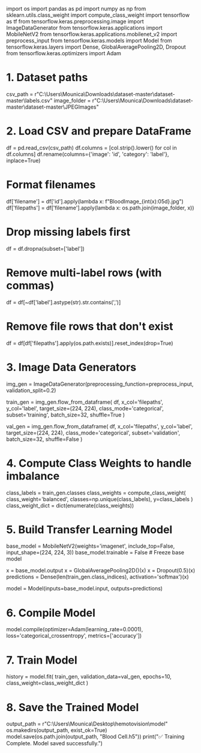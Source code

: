 import os
import pandas as pd
import numpy as np
from sklearn.utils.class_weight import compute_class_weight
import tensorflow as tf
from tensorflow.keras.preprocessing.image import ImageDataGenerator
from tensorflow.keras.applications import MobileNetV2
from tensorflow.keras.applications.mobilenet_v2 import preprocess_input
from tensorflow.keras.models import Model
from tensorflow.keras.layers import Dense, GlobalAveragePooling2D, Dropout
from tensorflow.keras.optimizers import Adam

# 1. Dataset paths
csv_path = r"C:\Users\Mounica\Downloads\dataset-master\dataset-master\labels.csv"
image_folder = r"C:\Users\Mounica\Downloads\dataset-master\dataset-master\JPEGImages"

# 2. Load CSV and prepare DataFrame
df = pd.read_csv(csv_path)
df.columns = [col.strip().lower() for col in df.columns]
df.rename(columns={'image': 'id', 'category': 'label'}, inplace=True)

# Format filenames
df['filename'] = df['id'].apply(lambda x: f"BloodImage_{int(x):05d}.jpg")
df['filepaths'] = df['filename'].apply(lambda x: os.path.join(image_folder, x))

# Drop missing labels first
df = df.dropna(subset=['label'])

# Remove multi-label rows (with commas)
df = df[~df['label'].astype(str).str.contains(',')]

# Remove file rows that don't exist
df = df[df['filepaths'].apply(os.path.exists)].reset_index(drop=True)

# 3. Image Data Generators
img_gen = ImageDataGenerator(preprocessing_function=preprocess_input, validation_split=0.2)

train_gen = img_gen.flow_from_dataframe(
    df,
    x_col='filepaths',
    y_col='label',
    target_size=(224, 224),
    class_mode='categorical',
    subset='training',
    batch_size=32,
    shuffle=True
)

val_gen = img_gen.flow_from_dataframe(
    df,
    x_col='filepaths',
    y_col='label',
    target_size=(224, 224),
    class_mode='categorical',
    subset='validation',
    batch_size=32,
    shuffle=False
)

# 4. Compute Class Weights to handle imbalance
class_labels = train_gen.classes
class_weights = compute_class_weight(
    class_weight='balanced',
    classes=np.unique(class_labels),
    y=class_labels
)
class_weight_dict = dict(enumerate(class_weights))

# 5. Build Transfer Learning Model
base_model = MobileNetV2(weights='imagenet', include_top=False, input_shape=(224, 224, 3))
base_model.trainable = False  # Freeze base model

x = base_model.output
x = GlobalAveragePooling2D()(x)
x = Dropout(0.5)(x)
predictions = Dense(len(train_gen.class_indices), activation='softmax')(x)

model = Model(inputs=base_model.input, outputs=predictions)

# 6. Compile Model
model.compile(optimizer=Adam(learning_rate=0.0001), loss='categorical_crossentropy', metrics=['accuracy'])

# 7. Train Model
history = model.fit(
    train_gen,
    validation_data=val_gen,
    epochs=10,
    class_weight=class_weight_dict
)

# 8. Save the Trained Model
output_path = r"C:\Users\Mounica\Desktop\hemotovision\model"
os.makedirs(output_path, exist_ok=True)
model.save(os.path.join(output_path, "Blood Cell.h5"))
print("✅ Training Complete. Model saved successfully.")

